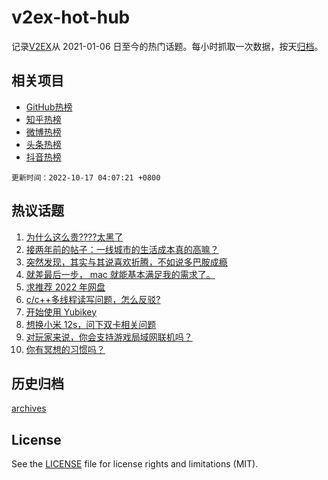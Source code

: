 # v2ex-hot-hub

 记录[V2EX](https://www.v2ex.com/)从 2021-01-06 日至今的热门话题。每小时抓取一次数据，按天[归档](archives)。
 
 ## 相关项目

- [GitHub热榜](https://github.com/lonnyzhang423/github-hot-hub)
- [知乎热榜](https://github.com/lonnyzhang423/zhihu-hot-hub)
- [微博热榜](https://github.com/lonnyzhang423/weibo-hot-hub)
- [头条热榜](https://github.com/lonnyzhang423/toutiao-hot-hub)
- [抖音热榜](https://github.com/lonnyzhang423/douyin-hot-hub)


 `更新时间：2022-10-17 04:07:21 +0800`

## 热议话题

1. [为什么这么贵????太黑了](https://www.v2ex.com/t/887277)
1. [接两年前的帖子：一线城市的生活成本真的高嘛？](https://www.v2ex.com/t/887248)
1. [突然发现，其实与其说喜欢折腾，不如说多巴胺成瘾](https://www.v2ex.com/t/887301)
1. [就差最后一步， mac 就能基本满足我的需求了。](https://www.v2ex.com/t/887305)
1. [求推荐 2022 年网盘](https://www.v2ex.com/t/887297)
1. [c/c++多线程读写问题，怎么反驳?](https://www.v2ex.com/t/887229)
1. [开始使用 Yubikey](https://www.v2ex.com/t/887251)
1. [想换小米 12s，问下双卡相关问题](https://www.v2ex.com/t/887262)
1. [对玩家来说，你会支持游戏局域网联机吗？](https://www.v2ex.com/t/887234)
1. [你有冥想的习惯吗？](https://www.v2ex.com/t/887249)

## 历史归档

[archives](archives)

## License

See the [LICENSE](LICENSE) file for license rights and limitations (MIT).
